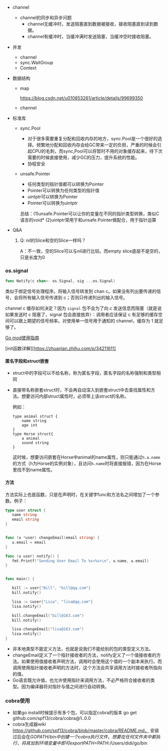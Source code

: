 + channel

  + channel的同步和异步问题
    + channel无缓冲时，发送阻塞直到数据被接收，接收阻塞直到读到数据。
    + channel有缓冲时，当缓冲满时发送阻塞，当缓冲空时接收阻塞。

+ 并发

  + channel
  + sync.WaitGroup
  + Context 

+ 数据结构

  + map

    https://blog.csdn.net/u010853261/article/details/99699350
    
  + channel

+ 标准库

  + sync.Pool

    + 对于很多需要重复分配和回收内存的地方，sync.Pool是一个很好的选择。频繁地分配和回收内存会给GC带来一定的负担，严重的时候会引起CPU的毛刺，而sync,Pool可以将暂时不用的对象缓存起来，待下次需要的时候直接使用，减少GC的压力，提升系统的性能。
    + 协程安全

  + unsafe.Pointer

    + 任何类型的指针值都可以转换为Pointer
    + Pointer可以转换为任何类型的指针值
    + uintptr可以转换为Pointer
    + Pointer可以转换为uintptr

    总结：(1)unsafe.Pointer可以让你的变量在不同的指针类型转换，类似C语言的void* (2)uintptr常用于和unsafe.Pointer做配合，用于指针运算

+ Q&A

  1. Q: nil的Slice和空的Slice一样吗？

     A：不一致，空的Slice可以与nil进行比较。而empty slice底层不是空的，只是长度为0





### os.signal

```go
func Notify(c chan<- os.Signal, sig ...os.Signal)
```

类似于绑定信号处理程序。将输入信号转发到 chan c。如果没有列出要传递的信号，会将所有输入信号传递到 c；否则只传递列出的输入信号。

channel c 缓存如何决定？因为 `signal` 包不会为了向 c 发送信息而阻塞（就是说如果发送时 c 阻塞了，signal 包会直接放弃）：调用者应该保证 c 有足够的缓存空间可以跟上期望的信号频率。对使用单一信号用于通知的 channel，缓存为 1 就足够了。



[Go mod使用指南](https://studygolang.com/articles/31112)

[init函数详解][https://zhuanlan.zhihu.com/p/34211611]



#### 匿名字段和struct嵌套

+ struct中的字段可以不给名称，称为匿名字段，匿名字段的名称强制和类型相同

+ 直接带名称嵌套struct时，不会再自动深入到嵌套struct中去查找属性和方法。想要访问内部struct属性时，必须带上该struct的名称。

  例如：

  ```
  type animal struct {
      name string
      age int
  }
  type Horse struct{
      a animal
      sound string
  }
  ```

  这时候，想要访问嵌套在Horse中animal的name属性，则只能通过`h.a.name`的方式（h为Horse的实例对象），且访问`h.name`时将直接报错，因为在Horse里找不到name属性。





#### 方法

方法实际上也是函数，只是在声明时，在关键字func和方法名之间增加了一个参数。例子：

```go
type user struct {
   name string
   email string
}


func (u *user) changeEmail(email string) {
   u.email = email
}

func (u user) notify() {
   fmt.Printf("Sending User Email To %s<%s>\n", u.name, u.email)
}


func main() {

   bill := user{"Bill", "bill@qq.com"}
   bill.notify()

   lisa := &user{"Lisa", "lisa@qq.com"}
   lisa.notify()

   bill.changeEmail("bill@163.com")
   bill.notify()

   lisa.changeEmail("lisa@163.com")
   lisa.notify()
}
```

+ 非本地类型不能定义方法，也就是说我们不能给别的包的类型定义方法。
+ changeEmail定义了一个指针接收者的方法，notify定义了一个值接收者的方法。如果使用值接收者声明方法，调用时会使用这个值的一个副本来执行。而调用使用指针接收者声明的方法时，这个方法会共享调用方法时接收者所指向的值。
+ Go语言既允许值，也允许使用指针来调用方法，不必严格符合接收者的类型。因为编译器将对指针与值之间进行自动转换。



### cobra使用

+ 如果go install时候提示有多个包，可以指定cobra的版本 go get github.com/spf13/cobra/cobra@1..0.0
+ cobra生成器wiki  https://github.com/spf13/cobra/blob/master/cobra/README.md， 安装过后会在$GOPATH/bin中创建一个cobra执行文件，想要在任何文件夹中都执行，将其加到环境变量中即可export PATH=$PATH:/Users/didi/go/bin